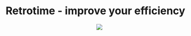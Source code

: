 # Retrotime - improve your efficiency

<p align="center">
  <img src="https://s-media-cache-ak0.pinimg.com/originals/6c/2f/e4/6c2fe45b5846e0471fb7e716bb738158.gif"/>
</p>
